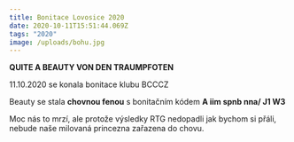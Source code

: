 ```yaml
---
title: Bonitace Lovosice 2020
date: 2020-10-11T15:51:44.069Z
tags: "2020"
image: /uploads/bohu.jpg
---
```

**QUITE A BEAUTY VON DEN TRAUMPFOTEN**

11.10.2020 se konala bonitace klubu BCCCZ

Beauty se stala **chovnou fenou** s bonitačním kódem **A iim spnb nna/ J1 W3**

Moc nás to mrzí, ale protože výsledky RTG nedopadli jak bychom si přáli, nebude naše milovaná princezna zařazena do chovu.
